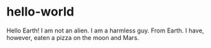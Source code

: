 # hello-world

Hello Earth!
I am not an alien. I am a harmless guy. 
From Earth.
I have, however, eaten a pizza on the moon and Mars.
